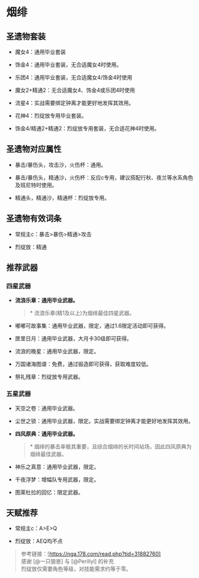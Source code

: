 # 烟绯

## 圣遗物套装  

- 魔女4：通用毕业套装  

- 饰金4：通用毕业套装，无合适魔女4时使用。  

- 乐团4：通用毕业套装，无合适魔女4/饰金4时使用  

- 魔女2+精通2：无合适魔女4、饰金4或乐团4时使用  

- 流星4：实战需要绑定钟离才能更好地发挥其效用。  

- 花神4：烈绽放专用毕业套装。  

- 饰金4/精通2+精通2：烈绽放专用套装，无合适花神4时使用。  

## 圣遗物对应属性  

- 暴击/暴伤头，攻击沙，火伤杯：通用。  

- 暴击/暴伤头，精通沙，火伤杯：反应c专用，建议搭配行秋、夜兰等水系角色及班尼特时使用。  

- 精通头，精通沙，精通杯：烈绽放专用。  

## 圣遗物有效词条  

- 常规主c：暴击>暴伤>精通>攻击  

- 烈绽放：精通  

## 推荐武器  

### 四星武器  

- **流浪乐章：通用毕业武器。**  

  > \* 流浪乐章(精1及以上)为烟绯最佳四星武器。  

- 嘟嘟可故事集：通用毕业武器，限定，通过1.6限定活动即可获得。  

- 匣里日月：通用毕业武器，大月卡30级即可获得。  

- 流浪的晚星：通用毕业武器，限定。  

- 万国诸海图谱：免费，通过锻造即可获得，获取难度较低。  

- 祭礼残章：烈绽放专用武器。  

### 五星武器  

- 天空之卷：通用毕业武器。  

- 尘世之锁：通用毕业武器，限定。实战需要绑定钟离才能更好地发挥其效用。  

- **四风原典：通用毕业武器。**  

  > \* 烟绯的暴击率极其重要，且综合烟绯的长时间站场，因此四风原典为烟绯最佳武器。  

- 神乐之真意：通用毕业武器，限定。  

- 千夜浮梦：增幅队专用武器，限定。  

- 图莱杜拉的回忆：限定武器。

## 天赋推荐  

- 常规主c：A>E>Q

- 烈绽放：AEQ均不点

> 参考链接：[https://nga.178.com/read.php?tid=31882760]  
> 感谢 [@一只狼崽] 与 [@Perillyl] 的补充  
> 烈绽放仅需要角色等级，对技能需求约等于零。  
